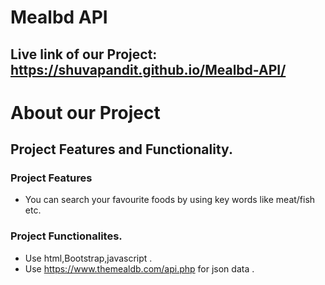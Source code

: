 # Mealbd API

## Live link of our Project: https://shuvapandit.github.io/Mealbd-API/

# About our Project

## Project Features and Functionality.

### Project Features

- You can search your favourite foods by using key words like meat/fish etc.

### Project Functionalites.

- Use html,Bootstrap,javascript .
- Use https://www.themealdb.com/api.php for json data .
